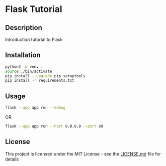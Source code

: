 # Flask Tutorial

## Description

Introduction tutorial to Flask

## Installation

```bash
python3 -m venv .
source ./bin/activate
pip install --upgrade pip setuptools
pip install -r requirements.txt
```

## Usage

```bash
flask --app app run --debug
```
OR
```bash
flask --app app run --host 0.0.0.0 --port 80
```

## License

This project is licensed under the MIT License - see the [LICENSE.md](LICENSE.md) file for details
